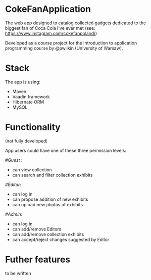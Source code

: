 CokeFanApplication
==============

The web app designed to catalog collected gadgets dedicated to the biggest fan of Coca Cola I've ever met (see: https://www.instagram.com/cokefanpoland/)

Developed as a course project for the Introduction to application programming course by @pwilkin (University of Warsaw). 

Stack
========
The app is using:
- Maven
- Vaadin framework
- Hibernate ORM
- MySQL

Functionality
========
(not fully developed)

App users could have one of these three permission levels:

#_Guest_ :
- can view collection
- can search and filter collection exhibits

#_Editor_:
- can log in
- can propose addition of new exhibits
- can upload new photos of exhibits

#_Admin_:
- can log in
- can add/remove Editors
- can add/remove collection exhibits
- can accept/reject changes suggested by Editor

Futher features
========

to be written
